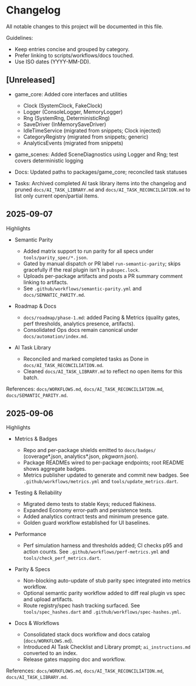 # Changelog

All notable changes to this project will be documented in this file.

Guidelines:

-    Keep entries concise and grouped by category.
-    Prefer linking to scripts/workflows/docs touched.
-    Use ISO dates (YYYY-MM-DD).

## [Unreleased]

-    game_core: Added core interfaces and utilities
     -    Clock (SystemClock, FakeClock)
     -    Logger (ConsoleLogger, MemoryLogger)
     -    Rng (SystemRng, DeterministicRng)
     -    SaveDriver (InMemorySaveDriver)
     -    IdleTimeService (migrated from snippets; Clock injected)
     -    CategoryRegistry (migrated from snippets; generic)
     -    AnalyticsEvents (migrated from snippets)
-    game_scenes: Added SceneDiagnostics using Logger and Rng; test covers deterministic logging
-    Docs: Updated paths to packages/game_core; reconciled task statuses

-    Tasks: Archived completed AI task library items into the changelog and pruned `docs/AI_TASK_LIBRARY.md` and `docs/AI_TASK_RECONCILIATION.md` to list only current open/partial items.

## 2025-09-07

Highlights

-    Semantic Parity

     -    Added matrix support to run parity for all specs under `tools/parity_spec/*.json`.
     -    Gated by manual dispatch or PR label `run-semantic-parity`; skips gracefully if the real plugin isn’t in `pubspec.lock`.
     -    Uploads per-package artifacts and posts a PR summary comment linking to artifacts.
     -    See `.github/workflows/semantic-parity.yml` and `docs/SEMANTIC_PARITY.md`.

-    Roadmap & Docs

     -    `docs/roadmap/phase-1.md`: added Pacing & Metrics (quality gates, perf thresholds, analytics presence, artifacts).
     -    Consolidated Ops docs remain canonical under `docs/automation/index.md`.

-    AI Task Library
     -    Reconciled and marked completed tasks as Done in `docs/AI_TASK_RECONCILIATION.md`.
     -    Cleaned `docs/AI_TASK_LIBRARY.md` to reflect no open items for this batch.

References: `docs/WORKFLOWS.md`, `docs/AI_TASK_RECONCILIATION.md`, `docs/SEMANTIC_PARITY.md`.

## 2025-09-06

Highlights

-    Metrics & Badges

     -    Repo and per-package shields emitted to `docs/badges/` (coverage*<pkg>.json, analytics*<pkg>.json, pkg*warn*<pkg>.json).
     -    Package READMEs wired to per-package endpoints; root README shows aggregate badges.
     -    Metrics publisher updated to generate and commit new badges. See `.github/workflows/metrics.yml` and `tools/update_metrics.dart`.

-    Testing & Reliability

     -    Migrated demo tests to stable Keys; reduced flakiness.
     -    Expanded Economy error-path and persistence tests.
     -    Added analytics contract tests and minimum presence gate.
     -    Golden guard workflow established for UI baselines.

-    Performance

     -    Perf simulation harness and thresholds added; CI checks p95 and action counts. See `.github/workflows/perf-metrics.yml` and `tools/check_perf_metrics.dart`.

-    Parity & Specs

     -    Non-blocking auto-update of stub parity spec integrated into metrics workflow.
     -    Optional semantic parity workflow added to diff real plugin vs spec and upload artifacts.
     -    Route registry/spec hash tracking surfaced. See `tools/spec_hashes.dart` and `.github/workflows/spec-hashes.yml`.

-    Docs & Workflows
     -    Consolidated stack docs workflow and docs catalog (`docs/WORKFLOWS.md`).
     -    Introduced AI Task Checklist and Library prompt; `ai_instructions.md` converted to an index.
     -    Release gates mapping doc and workflow.

References: `docs/WORKFLOWS.md`, `docs/AI_TASK_RECONCILIATION.md`, `docs/AI_TASK_LIBRARY.md`.
